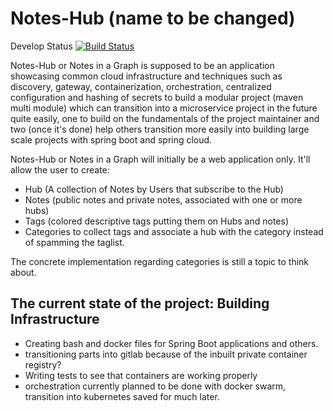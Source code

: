 # Notes-Hub (name to be changed)

Develop Status [![Build Status](https://travis-ci.org/lotusmeanseight/NotesHub.svg?branch=develop)](https://travis-ci.org/lotusmeanseight/NotesHub)

Notes-Hub or Notes in a Graph is supposed to be an application
showcasing common cloud infrastructure and techniques
such as discovery, gateway,
containerization, orchestration, centralized configuration and
hashing of secrets to build a modular project (maven multi module)
which can transition into a microservice project in the future quite easily, one
to build on the fundamentals of the project maintainer and two (once it's done) help
others transition more easily into building large scale projects with spring boot and spring cloud.

Notes-Hub or Notes in a Graph will initially be a web application only.
It'll allow the user to create:
  - Hub (A collection of Notes by Users that subscribe to the Hub)
  - Notes (public notes and private notes, associated with one or more hubs)
  - Tags (colored descriptive tags putting them on Hubs and notes)
  - Categories to collect tags and associate a hub
  with the category instead of spamming the taglist.

The concrete implementation regarding categories is still a topic to think about.

## The current state of the project: Building Infrastructure
- Creating bash and docker files for Spring Boot applications and others.
- transitioning parts into gitlab because of the inbuilt private container registry?
- Writing tests to see that containers are working properly
- orchestration currently planned to be done with docker swarm, transition
into kubernetes saved for much later.


